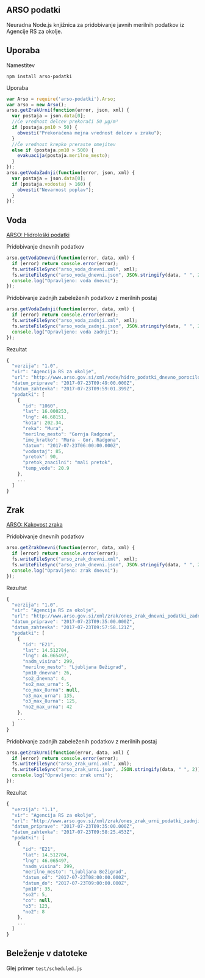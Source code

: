 ## ARSO podatki

Neuradna Node.js knjižnica za pridobivanje javnih merilnih podatkov iz Agencije RS za okolje.

## Uporaba

Namestitev
```
npm install arso-podatki
```

Uporaba
```javascript
var Arso = require('arso-podatki').Arso;
var arso = new Arso();
arso.getZrakUrni(function(error, json, xml) {
  var postaja = json.data[0];
  //Če vrednost delcev prekorači 50 µg/m³
  if (postaja.pm10 > 50) {
    obvesti("Prekoračena mejna vrednost delcev v zraku");
  }
  //Če vrednost krepko preraste omejitev
  else if (postaja.pm10 > 500) {
    evakuacija(postaja.merilno_mesto);
  }
});
arso.getVodaZadnji(function(error, json, xml) {
  var postaja = json.data[0];
  if (postaja.vodostaj > 160) {
    obvesti("Nevarnost poplav");
  }
});
```

## Voda

[ARSO: Hidrološki podatki](http://www.arso.gov.si/vode/podatki/hidro_podatki_xml.html)

Pridobivanje dnevnih podatkov
```javascript
arso.getVodaDnevni(function(error, data, xml) {
  if (error) return console.error(error);
  fs.writeFileSync("arso_voda_dnevni.xml", xml);
  fs.writeFileSync("arso_voda_dnevni.json", JSON.stringify(data, " ", 2));
  console.log("Opravljeno: voda dnevni");
});
```

Pridobivanje zadnjih zabeleženih podatkov z merilnih postaj
```javascript
arso.getVodaZadnji(function(error, data, xml) {
  if (error) return console.error(error);
  fs.writeFileSync("arso_voda_zadnji.xml", xml);
  fs.writeFileSync("arso_voda_zadnji.json", JSON.stringify(data, " ", 2));
  console.log("Opravljeno: voda zadnji");
});
```

Rezultat
```javascript
{
  "verzija": "1.0",
  "vir": "Agencija RS za okolje",
  "url": "http://www.arso.gov.si/xml/vode/hidro_podatki_dnevno_porocilo.xml",
  "datum_priprave": "2017-07-23T09:49:00.000Z",
  "datum_zahtevka": "2017-07-23T09:59:01.399Z",
  "podatki": [
    {
      "id": "1060",
      "lat": 16.000253,
      "lng": 46.68151,
      "kota": 202.34,
      "reka": "Mura",
      "merilno_mesto": "Gornja Radgona",
      "ime_kratko": "Mura - Gor. Radgona",
      "datum": "2017-07-23T06:00:00.000Z",
      "vodostaj": 85,
      "pretok": 90,
      "pretok_znacilni": "mali pretok",
      "temp_vode": 20.9
    },
    ...
  ]
}
```

## Zrak

[ARSO: Kakovost zraka](http://www.arso.gov.si/zrak/kakovost%20zraka/podatki/kakovost_zraka_xml.html)

Pridobivanje dnevnih podatkov
```javascript
arso.getZrakDnevni(function(error, data, xml) {
  if (error) return console.error(error);
  fs.writeFileSync("arso_zrak_dnevni.xml", xml);
  fs.writeFileSync("arso_zrak_dnevni.json", JSON.stringify(data, " ", 2));
  console.log("Opravljeno: zrak dnevni");
});
```

Rezultat
```javascript
{
  "verzija": "1.0",
  "vir": "Agencija RS za okolje",
  "url": "http://www.arso.gov.si/xml/zrak/ones_zrak_dnevni_podatki_zadnji.xml",
  "datum_priprave": "2017-07-23T09:35:00.000Z",
  "datum_zahtevka": "2017-07-23T09:57:58.121Z",
  "podatki": [
    {
      "id": "E21",
      "lat": 14.512704,
      "lng": 46.065497,
      "nadm_visina": 299,
      "merilno_mesto": "Ljubljana Bežigrad",
      "pm10_dnevna": 26,
      "so2_dnevna": 4,
      "so2_max_urna": 5,
      "co_max_8urna": null,
      "o3_max_urna": 135,
      "o3_max_8urna": 125,
      "no2_max_urna": 42
    },
    ...
  ]
}
```

Pridobivanje zadnjih zabeleženih podatkov z merilnih postaj
```javascript
arso.getZrakUrni(function(error, data, xml) {
  if (error) return console.error(error);
  fs.writeFileSync("arso_zrak_urni.xml", xml);
  fs.writeFileSync("arso_zrak_urni.json", JSON.stringify(data, " ", 2));
  console.log("Opravljeno: zrak urni");
});
```

Rezultat
```javascript
{
  "verzija": "1.1",
  "vir": "Agencija RS za okolje",
  "url": "http://www.arso.gov.si/xml/zrak/ones_zrak_urni_podatki_zadnji.xml",
  "datum_priprave": "2017-07-23T09:35:00.000Z",
  "datum_zahtevka": "2017-07-23T09:58:25.453Z",
  "podatki": [
    {
      "id": "E21",
      "lat": 14.512704,
      "lng": 46.065497,
      "nadm_visina": 299,
      "merilno_mesto": "Ljubljana Bežigrad",
      "datum_od": "2017-07-23T08:00:00.000Z",
      "datum_do": "2017-07-23T09:00:00.000Z",
      "pm10": 35,
      "so2": 5,
      "co": null,
      "o3": 123,
      "no2": 8
    },
    ...
  ]
}
```

## Beleženje v datoteke

Glej primer `test/scheduled.js`